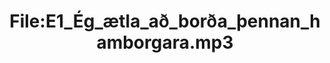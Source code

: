 ---
title: File:E1_Ég_ætla_að_borða_þennan_hamborgara.mp3
recording of: Ég ætla að borða þennan hamborgara.
reading speed: slow
speaker: E
license: CC0
---